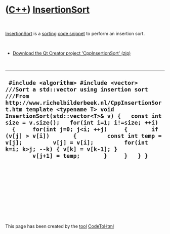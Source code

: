 
 

 

 

 

 

([C++](Cpp.md)) [InsertionSort](CppInsertionSort.md)
======================================================

 

[InsertionSort](CppInsertionSort.md) is a [sorting](CppSort.md) [code
snippet](CppCodeSnippets.md) to perform an insertion sort.

 

-   [Download the Qt Creator project
    'CppInsertionSort' (zip)](CppInsertionSort.zip)

 

  -----------------------------------------------------------------------------------------------------------------------------------------------------------------------------------------------------------------------------------------------------------------------------------------------------------------------------------------------------------------------------------------------------------------------------------------------------------------------------------------------
  ` #include <algorithm> #include <vector> ///Sort a std::vector using insertion sort ///From http://www.richelbilderbeek.nl/CppInsertionSort.htm template <typename T> void InsertionSort(std::vector<T>& v) {   const int size = v.size();   for(int i=1; i!=size; ++i)   {     for(int j=0; j<i; ++j)     {       if (v[j] > v[i])       {         const int temp = v[j];         v[j] = v[i];         for(int k=i; k>j; --k) { v[k] = v[k-1]; }         v[j+1] = temp;       }     }   } }`
  -----------------------------------------------------------------------------------------------------------------------------------------------------------------------------------------------------------------------------------------------------------------------------------------------------------------------------------------------------------------------------------------------------------------------------------------------------------------------------------------------

 

 

 

 

 

 

This page has been created by the [tool](Tools.md)
[CodeToHtml](ToolCodeToHtml.md)

